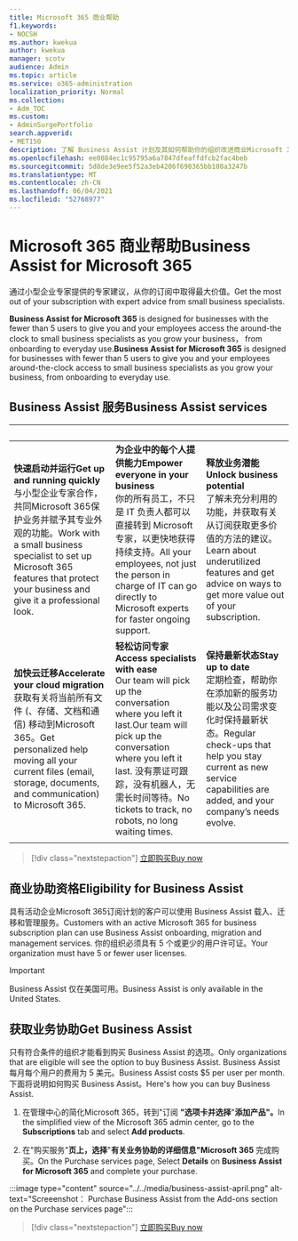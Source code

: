 ```yaml
---
title: Microsoft 365 商业帮助
f1.keywords:
- NOCSH
ms.author: kwekua
author: kwekua
manager: scotv
audience: Admin
ms.topic: article
ms.service: o365-administration
localization_priority: Normal
ms.collection:
- Adm_TOC
ms.custom:
- AdminSurgePortfolio
search.appverid:
- MET150
description: 了解 Business Assist 计划及其如何帮助你的组织改进商业Microsoft 365使用情况。
ms.openlocfilehash: ee0884ec1c95795a6a7847dfeaffdfcb2fac4beb
ms.sourcegitcommit: 5d8de3e9ee5f52a3eb4206f690365bb108a3247b
ms.translationtype: MT
ms.contentlocale: zh-CN
ms.lasthandoff: 06/04/2021
ms.locfileid: "52768977"
---
```

# <a name="business-assist-for-microsoft-365"></a><span data-ttu-id="3ddd9-103">Microsoft 365 商业帮助</span><span class="sxs-lookup"><span data-stu-id="3ddd9-103">Business Assist for Microsoft 365</span></span>

<span data-ttu-id="3ddd9-104">通过小型企业专家提供的专家建议，从你的订阅中取得最大价值。</span><span class="sxs-lookup"><span data-stu-id="3ddd9-104">Get the most out of your subscription with expert advice from small business specialists.</span></span>

<span data-ttu-id="3ddd9-105">**Business Assist for Microsoft 365** is designed for businesses with the fewer than 5 users to give you and your employees access the around-the clock to small business specialists as you grow your business， from onboarding to everyday use.</span><span class="sxs-lookup"><span data-stu-id="3ddd9-105">**Business Assist for Microsoft 365** is designed for businesses with fewer than 5 users to give you and your employees around-the-clock access to small business specialists as you grow your business, from onboarding to everyday use.</span></span>

## <a name="business-assist-services"></a><span data-ttu-id="3ddd9-106">Business Assist 服务</span><span class="sxs-lookup"><span data-stu-id="3ddd9-106">Business Assist services</span></span>

|&nbsp;|&nbsp;|&nbsp;|
|:-----|:-----|:-----|
|<span data-ttu-id="3ddd9-107">**快速启动并运行**</span><span class="sxs-lookup"><span data-stu-id="3ddd9-107">**Get up and running quickly**</span></span> <br> <span data-ttu-id="3ddd9-108">与小型企业专家合作，共同Microsoft 365保护业务并赋予其专业外观的功能。</span><span class="sxs-lookup"><span data-stu-id="3ddd9-108">Work with a small business specialist to set up Microsoft 365 features that protect your business and give it a professional look.</span></span> |<span data-ttu-id="3ddd9-109">**为企业中的每个人提供能力**</span><span class="sxs-lookup"><span data-stu-id="3ddd9-109">**Empower everyone in your business**</span></span> <br> <span data-ttu-id="3ddd9-110">你的所有员工，不只是 IT 负责人都可以直接转到 Microsoft 专家，以更快地获得持续支持。</span><span class="sxs-lookup"><span data-stu-id="3ddd9-110">All your employees, not just the person in charge of IT can go directly to Microsoft experts for faster ongoing support.</span></span> |<span data-ttu-id="3ddd9-111">**释放业务潜能**</span><span class="sxs-lookup"><span data-stu-id="3ddd9-111">**Unlock business potential**</span></span> <br> <span data-ttu-id="3ddd9-112">了解未充分利用的功能，并获取有关从订阅获取更多价值的方法的建议。</span><span class="sxs-lookup"><span data-stu-id="3ddd9-112">Learn about underutilized features and get advice on ways to get more value out of your subscription.</span></span> |
|<span data-ttu-id="3ddd9-113">**加快云迁移**</span><span class="sxs-lookup"><span data-stu-id="3ddd9-113">**Accelerate your cloud migration**</span></span> <br> <span data-ttu-id="3ddd9-114">获取有关将当前所有文件 (、存储、文档和通信) 移动到Microsoft 365。</span><span class="sxs-lookup"><span data-stu-id="3ddd9-114">Get personalized help moving all your current files (email, storage, documents, and communication) to Microsoft 365.</span></span> |<span data-ttu-id="3ddd9-115">**轻松访问专家**</span><span class="sxs-lookup"><span data-stu-id="3ddd9-115">**Access specialists with ease**</span></span> <br> <span data-ttu-id="3ddd9-116">Our team will pick up the conversation where you left it last.</span><span class="sxs-lookup"><span data-stu-id="3ddd9-116">Our team will pick up the conversation where you left it last.</span></span> <span data-ttu-id="3ddd9-117">没有票证可跟踪，没有机器人，无需长时间等待。</span><span class="sxs-lookup"><span data-stu-id="3ddd9-117">No tickets to track, no robots, no long waiting times.</span></span> |<span data-ttu-id="3ddd9-118">**保持最新状态**</span><span class="sxs-lookup"><span data-stu-id="3ddd9-118">**Stay up to date**</span></span> <br> <span data-ttu-id="3ddd9-119">定期检查，帮助你在添加新的服务功能以及公司需求变化时保持最新状态。</span><span class="sxs-lookup"><span data-stu-id="3ddd9-119">Regular check-ups that help you stay current as new service capabilities are added, and your company’s needs evolve.</span></span> |
| | | |

> [!div class="nextstepaction"]
> [<span data-ttu-id="3ddd9-120">立即购买</span><span class="sxs-lookup"><span data-stu-id="3ddd9-120">Buy now</span></span>](https://go.microsoft.com/fwlink/p/?linkid=2158423)

## <a name="eligibility-for-business-assist"></a><span data-ttu-id="3ddd9-121">商业协助资格</span><span class="sxs-lookup"><span data-stu-id="3ddd9-121">Eligibility for Business Assist</span></span>

<span data-ttu-id="3ddd9-122">具有活动企业Microsoft 365订阅计划的客户可以使用 Business Assist 载入、迁移和管理服务。</span><span class="sxs-lookup"><span data-stu-id="3ddd9-122">Customers with an active Microsoft 365 for business subscription plan can use Business Assist onboarding, migration and management services.</span></span> <span data-ttu-id="3ddd9-123">你的组织必须具有 5 个或更少的用户许可证。</span><span class="sxs-lookup"><span data-stu-id="3ddd9-123">Your organization must have 5 or fewer user licenses.</span></span>

> [!IMPORTANT]
> <span data-ttu-id="3ddd9-124">Business Assist 仅在美国可用。</span><span class="sxs-lookup"><span data-stu-id="3ddd9-124">Business Assist is only available in the United States.</span></span>

## <a name="get-business-assist"></a><span data-ttu-id="3ddd9-125">获取业务协助</span><span class="sxs-lookup"><span data-stu-id="3ddd9-125">Get Business Assist</span></span>

<span data-ttu-id="3ddd9-126">只有符合条件的组织才能看到购买 Business Assist 的选项。</span><span class="sxs-lookup"><span data-stu-id="3ddd9-126">Only organizations that are eligible will see the option to buy Business Assist.</span></span> <span data-ttu-id="3ddd9-127">Business Assist 每月每个用户的费用为 5 美元。</span><span class="sxs-lookup"><span data-stu-id="3ddd9-127">Business Assist costs $5 per user per month.</span></span> <span data-ttu-id="3ddd9-128">下面将说明如何购买 Business Assist。</span><span class="sxs-lookup"><span data-stu-id="3ddd9-128">Here's how you can buy Business Assist.</span></span>

1. <span data-ttu-id="3ddd9-129">在管理中心的简化Microsoft 365，转到"订阅 **"选项卡并选择**"**添加产品"。**</span><span class="sxs-lookup"><span data-stu-id="3ddd9-129">In the simplified view of the Microsoft 365 admin center, go to the **Subscriptions** tab and select **Add products**.</span></span>

2. <span data-ttu-id="3ddd9-130">在"购买服务"**页上，选择**"**有关业务协助的详细信息"Microsoft 365** 完成购买。</span><span class="sxs-lookup"><span data-stu-id="3ddd9-130">On the Purchase services page, Select **Details** on **Business Assist for Microsoft 365** and complete your purchase.</span></span>

:::image type="content" source="../../media/business-assist-april.png" alt-text="Screeenshot： Purchase Business Assist from the Add-ons section on the Purchase services page":::

> [!div class="nextstepaction"]
> [<span data-ttu-id="3ddd9-132">立即购买</span><span class="sxs-lookup"><span data-stu-id="3ddd9-132">Buy now</span></span>](https://go.microsoft.com/fwlink/p/?linkid=2158423)
